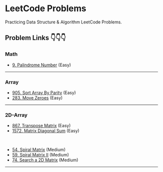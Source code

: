 # LeetCode Problems

Practicing Data Structure & Algorithm LeetCode Problems.


## Problem Links 👇👇👇

### Math
- [9. Palindrome Number](https://leetcode.com/problems/palindrome-number/) (Easy)

---

### Array
- [905. Sort Array By Parity](https://leetcode.com/problems/sort-array-by-parity/) (Easy)
- [283. Move Zeroes](https://leetcode.com/problems/move-zeroes/) (Easy)


---

### 2D-Array 

- [867. Transpose Matrix](https://leetcode.com/problems/transpose-matrix/) (Easy)
- [1572. Matrix Diagonal Sum](https://leetcode.com/problems/matrix-diagonal-sum/) (Easy)

<br>

- [54. Spiral Matrix](https://leetcode.com/problems/spiral-matrix/) (Medium)
- [59. Spiral Matrix II](https://leetcode.com/problems/spiral-matrix-ii/) (Medium)
- [74. Search a 2D Matrix](https://leetcode.com/problems/search-a-2d-matrix/) (Medium)

---
